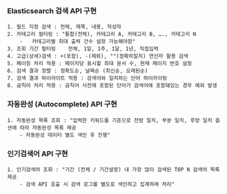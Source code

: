 <h3>Elasticsearch 검색 API 구현</h3>

    1. 필드 지정 검색 : 전체, 제목, 내용, 작성자
    2. 카테고리 필터링 : "통합(전체), 카테고리 A, 카테고리 B, …., 카테고리 N 
        -   카테고리별 최대 출력 건수 설정 가능해야함"
    3. 조회 기간 필터링	전체, 1일, 1주, 1달, 1년, 직접입력
    4. 고급(상세)검색 : +(포함), -(제외), ""(정확히일치) 연산자 활용 검색
    5. 페이징 처리 적용 : 페이지당 표시할 최대 문서 수, 현재 페이지 번호 설정
    6. 검색 결과 정렬 : 정확도순, 날짜순 (최신순, 오래된순)
    7. 검색 결과 하이라이트 적용 : 검색어와 일치하는 단어 하이라이팅
    8. 금칙어 처리 적용 : 금칙어 사전에 포함된 단어가 검색어에 포함돼있는 경우 예외 발생

<h3>자동완성 (Autocomplete) API 구현</h3>

    1. 자동완성 목록 조회 : "입력한 키워드를 기준으로 전방 일치, 부분 일치, 후방 일치 옵션에 따라 자동완성 목록 제공
        - 자동완성 데이터 별도 색인 후 진행"

<h3>인기검색어 API 구현</h3>

    1. 인기검색어 조회 : "기간 (전체 / 기간설정) 내 가장 많이 검색된 TOP N 검색어 목록 제공
        - 검색 API 호출 시 검색 로그를 별도로 색인하고 집계하여 처리"